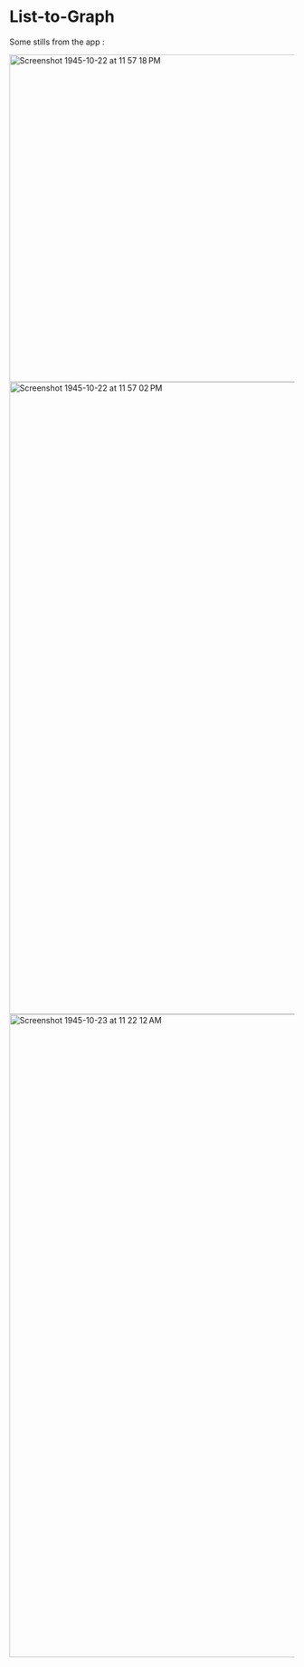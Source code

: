 # List-to-Graph
Some stills from the app :

<img width="578" alt="Screenshot 1945-10-22 at 11 57 18 PM" src="https://github.com/Astle-sudo/list-to-graph/assets/67687557/4625d42c-d6f1-4036-8f2d-77f49ca40d94">
<img width="1116" alt="Screenshot 1945-10-22 at 11 57 02 PM" src="https://github.com/Astle-sudo/list-to-graph/assets/67687557/9d12f088-160b-4139-a4c5-cbbb9502d5f0">
<img width="1135" alt="Screenshot 1945-10-23 at 11 22 12 AM" src="https://github.com/Astle-sudo/list-to-graph/assets/67687557/3f3397cf-0f5e-402f-acbb-d15482449715">
